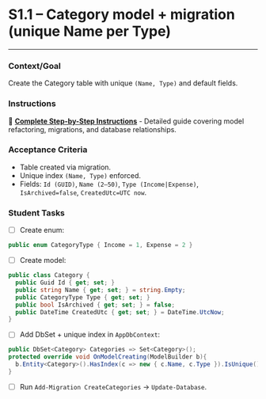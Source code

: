# S1.1 – Category model + migration (unique Name per Type)

---

### Context/Goal
Create the Category table with unique `(Name, Type)` and default fields.

### Instructions
📖 **[Complete Step-by-Step Instructions](https://github.com/tsalright-computer-programming/budget-buddy-app/blob/main/docs/instructions/S1.1/refactor-to-category-model.md)** - Detailed guide covering model refactoring, migrations, and database relationships.

### Acceptance Criteria
- Table created via migration.
- Unique index `(Name, Type)` enforced.
- Fields: `Id (GUID)`, `Name (2–50)`, `Type (Income|Expense)`, `IsArchived=false`, `CreatedUtc=UTC now`.

### Student Tasks
- [ ] Create enum:
```csharp
public enum CategoryType { Income = 1, Expense = 2 }
```
- [ ] Create model:
```csharp
public class Category {
  public Guid Id { get; set; }
  public string Name { get; set; } = string.Empty;
  public CategoryType Type { get; set; }
  public bool IsArchived { get; set; } = false;
  public DateTime CreatedUtc { get; set; } = DateTime.UtcNow;
}
```
- [ ] Add DbSet + unique index in `AppDbContext`:
```csharp
public DbSet<Category> Categories => Set<Category>();
protected override void OnModelCreating(ModelBuilder b){
  b.Entity<Category>().HasIndex(c => new { c.Name, c.Type }).IsUnique();
}
```
- [ ] Run `Add-Migration CreateCategories` → `Update-Database`.